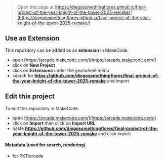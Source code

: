  


> Open this page at [https://diegosomethingflores.github.io/final-project-of-the-year-knight-of-the-tower-2025-remake/](https://diegosomethingflores.github.io/final-project-of-the-year-knight-of-the-tower-2025-remake/)

## Use as Extension

This repository can be added as an **extension** in MakeCode.

* open [https://arcade.makecode.com/](https://arcade.makecode.com/)
* click on **New Project**
* click on **Extensions** under the gearwheel menu
* search for **https://github.com/diegosomethingflores/final-project-of-the-year-knight-of-the-tower-2025-remake** and import

## Edit this project

To edit this repository in MakeCode.

* open [https://arcade.makecode.com/](https://arcade.makecode.com/)
* click on **Import** then click on **Import URL**
* paste **https://github.com/diegosomethingflores/final-project-of-the-year-knight-of-the-tower-2025-remake** and click import

#### Metadata (used for search, rendering)

* for PXT/arcade
<script src="https://makecode.com/gh-pages-embed.js"></script><script>makeCodeRender("{{ site.makecode.home_url }}", "{{ site.github.owner_name }}/{{ site.github.repository_name }}");</script>
